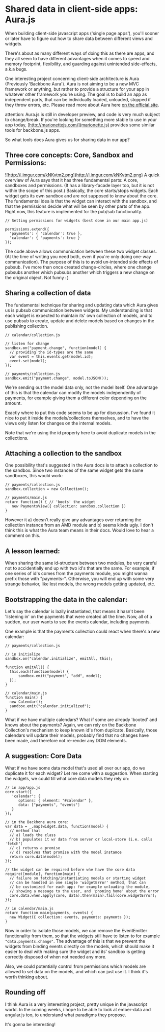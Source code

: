 Shared data in client-side apps: Aura.js
==========
When building client-side javascript apps ('single page apps'), 
you'll sooner or later have to figure out how to share data between
different views and widgets. 

There's about as many different ways of doing this as there are apps, 
and they all seem to have different advantages when it comes to speed and 
memory footprint, flexibility, and guarding against unintended side-effects,
a.k.a bugs. 

One interesting project concerning client-side architecture is Aura (Previously 'Backbone Aura').
Aura is not aiming to be a new MVC framework or anything, but rather to provide a structure for 
your app in whatever other framework you're using. The goal is to build an app as independent parts,
that can be individually loaded, unloaded, stopped if they throw errors, etc. Please read more about 
Aura here [on the official site](http://aurajs.github.com/aura/).

attention: Aura.js is still in developer preview, and code is very much subject to change/break.
If you're looking for something more stable to use in your app today, [http://marionettejs.com/](marionette.js)
provides some similar tools for backbone.js apps.

So what tools does Aura gives us for sharing data in our app?

Three core concepts: Core, Sandbox and Permissions:
----
![http://i.imgur.com/kNKvtm2.png](http://i.imgur.com/kNKvtm2.png)
A quick overview of Aura says that it has three fundamental parts: A core, sandboxes and permissions.
(It has a library-facade layer too, but it is not within the scope of this post.) Basically, the core
starts/stops widgets. Each widget gets its own sandbox and are not supposed to know about the core. 
The fundamental idea is that the widget can interact with the sandbox, and that the permissions decide
what will be seen by other parts of the app. Right now, this feature is implemented for the pub/sub functionality.

```
// Setting permissions for widgets (best done in our main app.js)

permissions.extend({
  'payments': { 'calendar': true },
  'calendar': { 'payments': true }
});
```

The code above allows communication between these two widget classes. (At the time of writing you need both, even
if you're only doing one-way communication). The purpose of this is to avoid un-intended side effects of pubsub.
I've more than once created change-circles, where one change pubsubs another which pubsubs another which triggers a 
new change on the original object. Not funny :(

Sharing a collection of data
----
The fundamental technique for sharing and updating data which Aura gives us is pubsub communication between widgets.
My understanding is that each widget is expected to maintain its' own collection of models, and to use pubsub to create,
update and delete models based on changes in the publishing collection.

```
// calendar/collection.js

// listen for change
sandbox.on("payment.change", function(model) {
  // providing the id-types are the same
  var event = this.events.get(model.id); 
  event.set(model);
});

// payments/collection.js
sandbox.emit("payment.change", model.toJSON());
```

We're sending out the model data only, not the model itself. One advantage of this is that the calendar can 
modify the models independently of payments, for example giving them a different color depending on the amount.

Exactly where to put this code seems to be up for discussion. I've found it nice to put it inside the models/collections
themselves, and to have the views only listen for changes on the internal models.

Note that we're using the id property here to avoid duplicate models in the collections.

Attaching a collection to the sandbox
----
One possibility that's suggested in the Aura docs is to attach a collection to the sandbox. Since two instances of the same
widget gets the same sandboxes, this would work:

```
// payments/collection.js
sandbox.collection = new Collection();

// payments/main.js
return function() { // 'boots' the widget
   new PaymentsView({ collection: sandbox.collection })
}
```
However it a) doesn't really give any advantages over returning the collection instance from an AMD module and b) seems kinda ugly.
I don't think this is what the Aura team means in their docs. Would love to hear a comment on this.

A lesson learned:
----
When sharing the same id-structure between two modules, be very careful not to accidentially end up
with two id's that are the same. For example, if one series of id's comes from the payments module,
you might wanna prefix those with "payments-". Otherwise, you will end up with some very strange behavior,
like lost models, the wrong models getting updated, etc.

Bootstrapping the data in the calendar:
----
Let's say the calendar is lazily instantiated, that means it hasn't been 'listening in' on 
the payments that were created all the time. Now, all of a sudden, our user wants to see the 
events calendar, including payments.

One example is that the payments collection could react when there's a new calendar:

```
// payments/collection.js

// in initialize
sandbox.on("calendar.initialize", emitAll, this);

function emitAll() {
  this.each(function(model) {
      sandbox.emit("payment", "add", model);
  });
}

// calendar/main.js
function main() {
  new Calendar();
  sandbox.emit("calendar.initialized");
}
```

What if we have multiple calendars? What if some are already 'booted' and knows about the payments?
Again, we can rely on the Backbone Collection's mechanism to keep known id's from duplicate.
Basically, those calendars will update their models, probably find that no changes have been made, and 
therefore not re-render any DOM elements.

A suggestion: Core Data
----
What if we have some data model that's used all over our app, do we duplicate it for each widget?
Let me come with a suggestion. When starting the widgets, we could till what core data models they 
rely on:
```
// in app/app.js
core.start({
   'calendar': {
      options: { element: "#calendar" },
      data: ["payments", "events"]
   }
});

// in the Backbone aura core:
var data = _.map(widget.data, function(model) {
  // method that 
  // a) loads the class 
  // b) populates it w/ data from server or local-store (i.e. calls 'fetch')
  // c) returns a promise
  // d) resolves that promise with the model instance
  return core.data(model); 
});

// the widget can be required before whe have the core data
require([module], function(main) {
  // failure on fetching/instantiating models or starting widget
  // can be handled in one single 'widgetError' method, that can
  // be customized for each app: for example unloading the module,
  // showing a message to the user, and 'phoning home' about the error
  core.data.when.apply(core, data).then(main).fail(core.widgetError);
});

// in calendar/main.js
return function main(payments, events) {
  new Widget({ collection: events, payments: payments });
}
```

Now in order to isolate those models, we can remove the EventEmitter functionality from them,
so that the widgets still have to listen to for example `"data.payments.change"`. The advantage
of this is that we prevent the widgets from binding events directly on the models, which should
make it easier to deal with making sure the widget and its' sandbox is getting correctly disposed
of when not needed any more.

Also, we could potentially control from permissions which models are allowed to set data on the
models, and which can just use it. I think it's worth thinking about.

Rounding off
----
I think Aura is a very interesting project, pretty unique in the javascript world. In the coming weeks,
i hope to be able to look at ember-data and angular.js too, to understand what paradigms they propose.

It's gonna be interesting!
